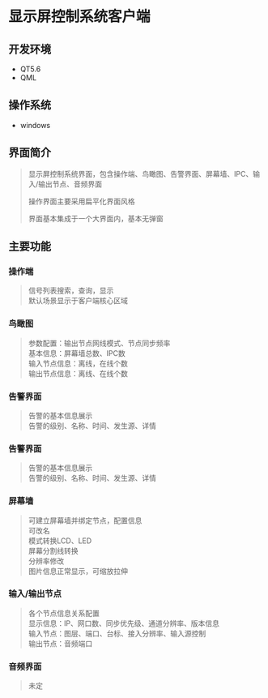 # 显示屏控制系统客户端

## 开发环境
- QT5.6  
- QML

## 操作系统
- windows

## 界面简介
>显示屏控制系统界面，包含操作端、鸟瞰图、告警界面、屏幕墙、IPC、输入/输出节点、音频界面   
>
>操作界面主要采用扁平化界面风格   
>
>界面基本集成于一个大界面内，基本无弹窗  

## 主要功能
### 操作端
>信号列表搜索，查询，显示  
>默认场景显示于客户端核心区域

### 鸟瞰图
>参数配置：输出节点网线模式、节点同步频率  
>基本信息：屏幕墙总数、IPC数  
>输入节点信息：离线，在线个数  
>输出节点信息：离线、在线个数  

### 告警界面
>告警的基本信息展示  
>告警的级别、名称、时间、发生源、详情
>
### 告警界面
>告警的基本信息展示  
>告警的级别、名称、时间、发生源、详情

### 屏幕墙
>可建立屏幕墙并绑定节点，配置信息  
>可改名  
>模式转换LCD、LED  
>屏幕分割线转换  
>分辨率修改  
>图片信息正常显示，可缩放拉伸  

### 输入/输出节点
>各个节点信息关系配置  
>显示信息：IP、网口数、同步优先级、通道分辨率、版本信息  
>输入节点：图层、端口、台标、接入分辨率、输入源控制  
>输出节点：音频端口  

### 音频界面
>未定